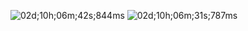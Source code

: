![02d;10h;06m;42s;844ms](https://github.com/xamionex/Configs/assets/57235791/e8984289-c2b3-46e7-8d7e-cb2f91079119)
![02d;10h;06m;31s;787ms](https://github.com/xamionex/Configs/assets/57235791/b74e2f82-2a9e-45d5-a9a1-395e4694094f)
